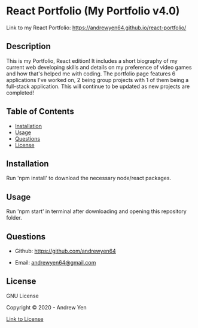 # React Portfolio (My Portfolio v4.0)

Link to my React Portfolio: <https://andrewyen64.github.io/react-portfolio/>

## Description

This is my Portfolio, React edition! It includes a short biography of my current web developing skills
and details on my preference of video games and how that's helped me with coding. The portfolio page features 6 applications I've worked on, 2 being group projects with 1 of them being a full-stack application. This will continue to be updated as new projects are completed!

## Table of Contents

- [Installation](#installation)
- [Usage](#usage)
- [Questions](#questions)
- [License](#license)

## Installation

Run 'npm install' to download the necessary node/react packages.

## Usage

Run 'npm start' in terminal after downloading and opening this repository folder.

## Questions

- Github: <https://github.com/andrewyen64>

- Email: andrewyen64@gmail.com

## License

GNU License

Copyright © 2020 - Andrew Yen

[Link to License](LICENSE)
